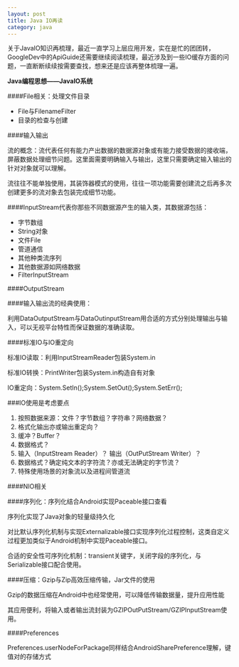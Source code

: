 ```yaml
---
layout: post
title: Java IO再读
category: java
---
```


关于JavaIO知识再梳理，最近一直学习上层应用开发，实在是忙的团团转，GoogleDev中的ApiGuide还需要继续阅读梳理，最近涉及到一些IO缓存方面的问题，一直断断续续按需要查找，想来还是应该再整体梳理一遍。

**Java编程思想——JavaIO系统**


####File相关：处理文件目录

* File与FilenameFilter    
* 目录的检查与创建

####输入输出

流的概念：流代表任何有能力产出数据的数据源对象或有能力接受数据的接收端，屏蔽数据处理细节问题。这里面需要明确输入与输出，这里只需要确定输入输出的针对对象就可以理解。

流往往不能单独使用，其装饰器模式的使用，往往一项功能需要创建流之后再多次创建更多的流对象去包装完成细节功能。

####InputStream代表你那些不同数据源产生的输入类，其数据源包括：

* 字节数组     
* String对象     
* 文件File     
* 管道通信    
* 其他种类流序列      
* 其他数据源如网络数据        
* FilterInputStream      

####OutputStream


####输入输出流的经典使用：





利用DataOutputStream与DataOutinputStream用合适的方式分别处理输出与输入，可以无视平台特性而保证数据的准确读取。

####标准IO与IO重定向

标准IO读取：利用InputStreamReader包装System.in

标准IO转换：PrintWriter包装System.in构造自有对象

IO重定向：System.SetIn();System.SetOut();System.SetErr();


###IO使用是考虑要点

1. 按照数据来源：文件？字节数组？字符串？网络数据？       
2. 格式化输出亦或输出重定向？        
3. 缓冲？Buffer？                        
4. 数据格式？               
5. 输入（InputStream Reader）？ 输出（OutPutStream Writer）？            
6. 数据格式？确定纯文本的字符流？亦或无法确定的字节流？         
7. 特殊使用场景的对象流以及进程间管道流                           

       



####NIO相关

####序列化：序列化结合Android实现Paceable接口查看

序列化实现了Java对象的轻量级持久化

对比默认序列化机制与实现Externalizable接口实现序列化过程控制，这类自定义过程更加类似于Android机制中实现Paceable接口。

合适的安全性可序列化机制：transient关键字，关闭字段的序列化，与Serializable接口配合使用。

####压缩：Gzip与Zip高效压缩传输，Jar文件的使用

Gzip的数据压缩在Android中也经常使用，可以降低传输数据量，提升应用性能

其应用便利，将输入或者输出流封装为GZIPOutPutStream/GZIPInputStream使用。


####Preferences

Preferences.userNodeForPackage同样结合AndroidSharePreference理解，键值对的存储方式


